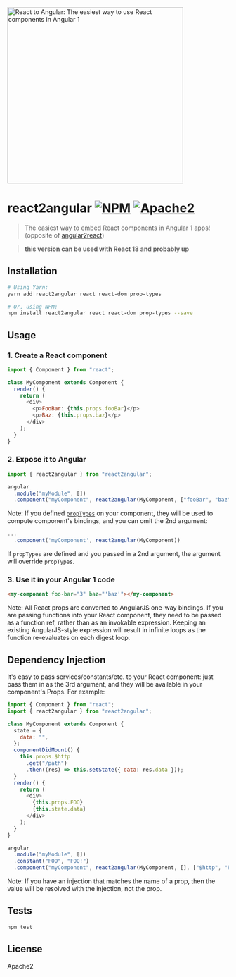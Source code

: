 <img alt="React to Angular: The easiest way to use React components in Angular 1" src="https://raw.githubusercontent.com/coatue-oss/react2angular/master/logo.png" width="400px" />

# react2angular [![NPM](https://img.shields.io/npm/v/react18-react2angular.svg?style=flat-square)](https://www.npmjs.com/package/react18-react2angular) [![Apache2](https://img.shields.io/npm/l/react2angular.svg?style=flat-square)](https://opensource.org/licenses/Apache2)

> The easiest way to embed React components in Angular 1 apps! (opposite of [angular2react](https://github.com/coatue-oss/angular2react))

> <b>this version can be used with React 18 and probably up</b>

## Installation

```sh
# Using Yarn:
yarn add react2angular react react-dom prop-types

# Or, using NPM:
npm install react2angular react react-dom prop-types --save
```

## Usage

### 1. Create a React component

```js
import { Component } from "react";

class MyComponent extends Component {
  render() {
    return (
      <div>
        <p>FooBar: {this.props.fooBar}</p>
        <p>Baz: {this.props.baz}</p>
      </div>
    );
  }
}
```

### 2. Expose it to Angular

```js
import { react2angular } from "react2angular";

angular
  .module("myModule", [])
  .component("myComponent", react2angular(MyComponent, ["fooBar", "baz"]));
```

Note: If you defined [`propTypes`](https://facebook.github.io/react/docs/typechecking-with-proptypes.html) on your component, they will be used to compute component's bindings, and you can omit the 2nd argument:

```js
...
  .component('myComponent', react2angular(MyComponent))
```

If `propTypes` are defined and you passed in a 2nd argument, the argument will override `propTypes`.

### 3. Use it in your Angular 1 code

```html
<my-component foo-bar="3" baz="'baz'"></my-component>
```

Note: All React props are converted to AngularJS one-way bindings. If you are passing functions into your React component, they need to be passed as a function ref, rather than as an invokable expression. Keeping an existing AngularJS-style expression will result in infinite loops as the function re-evaluates on each digest loop.

## Dependency Injection

It's easy to pass services/constants/etc. to your React component: just pass them in as the 3rd argument, and they will be available in your component's Props. For example:

```js
import { Component } from "react";
import { react2angular } from "react2angular";

class MyComponent extends Component {
  state = {
    data: "",
  };
  componentDidMount() {
    this.props.$http
      .get("/path")
      .then((res) => this.setState({ data: res.data }));
  }
  render() {
    return (
      <div>
        {this.props.FOO}
        {this.state.data}
      </div>
    );
  }
}

angular
  .module("myModule", [])
  .constant("FOO", "FOO!")
  .component("myComponent", react2angular(MyComponent, [], ["$http", "FOO"]));
```

Note: If you have an injection that matches the name of a prop, then the value will be resolved with the injection, not the prop.

## Tests

```sh
npm test
```

## License

Apache2
